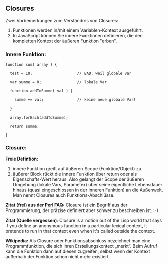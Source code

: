 ## Closures

Zwei Vorbemerkungen zum Verständnis von Closures:

1. Funktionen werden in/mit einem Variablen-Kontext ausgeführt.
2. In JavaScript können Sie innere Funktionen definieren, die den kompletten Kontext der äußeren Funktion "erben".


### Innere Funktion:

    function sum( array ) {

      test = 10;                    // BAD, weil globale var

      var summe = 0;                // lokale Var

      function addToSumme( val ) {

        summe += val;               // keine neue globale Var!

      }

      array.forEach(addToSumme);

      return summe;

    }

### Closure:

**Freie Defintion:**

1. innere Funktion greift auf äußeren Scope (Funktion/Objekt) zu.
2. äußerer Block rückt die innere Funktion über return oder als Eigenschafts-Wert heraus.
Also gelangt der Scope der äußeren Umgebung (lokale Vars, Parameter) über seine
eigentliche Lebensdauer hinaus (quasi eingeschlossen in der inneren Funktion)
an die Außenwelt. Man nennt Closures auch Funktions-Abschlüsse.

**Zitat (frei) aus der [Perl FAQ](http://perldoc.perl.org/perlfaq7.html#What%27s-a-closure?):** Closure ist ein Begriff aus der Programmierung, der präzise definiert aber schwer zu beschreiben ist. :-)

**Zitat (Quelle vergessen)**: Closure is a notion out of the Lisp world that says if you define an anonymous function in a particular lexical context, it pretends to run in that context even when it's called outside the context.

**Wikipedia:** Als Closure oder Funktionsabschluss bezeichnet man eine Programmfunktion, die sich ihren Erstellungskontext „merkt“. Beim Aufruf kann die Funktion dann auf diesen zugreifen, selbst wenn der Kontext außerhalb der Funktion schon nicht mehr existiert.

